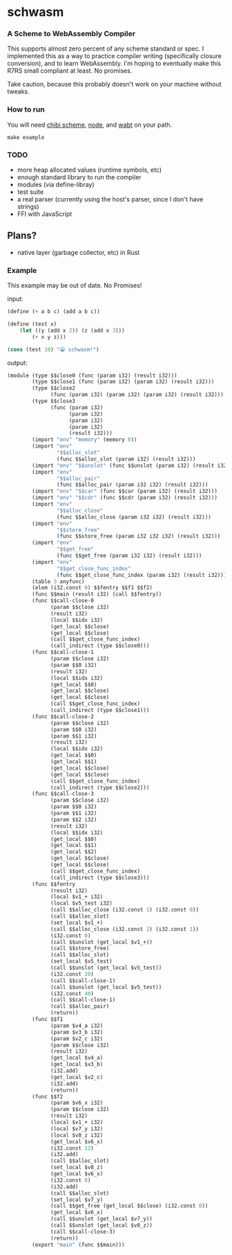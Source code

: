 # schwasm

### A Scheme to WebAssembly Compiler

This supports almost zero percent of any scheme standard or spec. I implemented this as a way to practice compiler writing (specifically closure conversion), and to learn WebAssembly. I'm hoping to eventually make this R7RS small compliant at least. No promises.

Take caution, because this probably doesn't work on your machine without tweaks.

### How to run

You will need [chibi scheme](https://github.com/ashinn/chibi-scheme/), [node](https://nodejs.org), and [wabt](https://github.com/WebAssembly/wabt) on your path.

```
make example
```

### TODO

- more heap allocated values (runtime symbols, etc)
- enough standard library to run the compiler 
- modules (via define-libray)
- test suite
- a real parser (currently using the host's parser, since I don't have strings)
- FFI with JavaScript

## Plans?

- native layer (garbage collector, etc) in Rust

### Example

This example may be out of date. No Promises!

input:

```scheme
(define (+ a b c) (add a b c))

(define (test x)
    (let ((y (add x 2)) (z (add x 3)))
        (+ x y z)))

(cons (test 10) "😀 schwasm!")
```

output:

```scheme
(module (type $$close0 (func (param i32) (result i32)))
        (type $$close1 (func (param i32) (param i32) (result i32)))
        (type $$close2
              (func (param i32) (param i32) (param i32) (result i32)))
        (type $$close3
              (func (param i32)
                    (param i32)
                    (param i32)
                    (param i32)
                    (result i32)))
        (import "env" "memory" (memory 0))
        (import "env"
                "$$alloc_slot"
                (func $$alloc_slot (param i32) (result i32)))
        (import "env" "$$unslot" (func $$unslot (param i32) (result i32)))
        (import "env"
                "$$alloc_pair"
                (func $$alloc_pair (param i32 i32) (result i32)))
        (import "env" "$$car" (func $$car (param i32) (result i32)))
        (import "env" "$$cdr" (func $$cdr (param i32) (result i32)))
        (import "env"
                "$$alloc_close"
                (func $$alloc_close (param i32 i32) (result i32)))
        (import "env"
                "$$store_free"
                (func $$store_free (param i32 i32 i32) (result i32)))
        (import "env"
                "$$get_free"
                (func $$get_free (param i32 i32) (result i32)))
        (import "env"
                "$$get_close_func_index"
                (func $$get_close_func_index (param i32) (result i32)))
        (table 3 anyfunc)
        (elem (i32.const 0) $$fentry $$f1 $$f2)
        (func $$main (result i32) (call $$fentry))
        (func $$call-close-0
              (param $$close i32)
              (result i32)
              (local $$idx i32)
              (get_local $$close)
              (get_local $$close)
              (call $$get_close_func_index)
              (call_indirect (type $$close0)))
        (func $$call-close-1
              (param $$close i32)
              (param $$0 i32)
              (result i32)
              (local $$idx i32)
              (get_local $$0)
              (get_local $$close)
              (get_local $$close)
              (call $$get_close_func_index)
              (call_indirect (type $$close1)))
        (func $$call-close-2
              (param $$close i32)
              (param $$0 i32)
              (param $$1 i32)
              (result i32)
              (local $$idx i32)
              (get_local $$0)
              (get_local $$1)
              (get_local $$close)
              (get_local $$close)
              (call $$get_close_func_index)
              (call_indirect (type $$close2)))
        (func $$call-close-3
              (param $$close i32)
              (param $$0 i32)
              (param $$1 i32)
              (param $$2 i32)
              (result i32)
              (local $$idx i32)
              (get_local $$0)
              (get_local $$1)
              (get_local $$2)
              (get_local $$close)
              (get_local $$close)
              (call $$get_close_func_index)
              (call_indirect (type $$close3)))
        (func $$fentry
              (result i32)
              (local $v1_+ i32)
              (local $v5_test i32)
              (call $$alloc_close (i32.const 1) (i32.const 0))
              (call $$alloc_slot)
              (set_local $v1_+)
              (call $$alloc_close (i32.const 2) (i32.const 1))
              (i32.const 0)
              (call $$unslot (get_local $v1_+))
              (call $$store_free)
              (call $$alloc_slot)
              (set_local $v5_test)
              (call $$unslot (get_local $v5_test))
              (i32.const 20)
              (call $$call-close-1)
              (call $$unslot (get_local $v5_test))
              (i32.const 40)
              (call $$call-close-1)
              (call $$alloc_pair)
              (return))
        (func $$f1
              (param $v4_a i32)
              (param $v3_b i32)
              (param $v2_c i32)
              (param $$close i32)
              (result i32)
              (get_local $v4_a)
              (get_local $v3_b)
              (i32.add)
              (get_local $v2_c)
              (i32.add)
              (return))
        (func $$f2
              (param $v6_x i32)
              (param $$close i32)
              (result i32)
              (local $v1_+ i32)
              (local $v7_y i32)
              (local $v8_z i32)
              (get_local $v6_x)
              (i32.const 12)
              (i32.add)
              (call $$alloc_slot)
              (set_local $v8_z)
              (get_local $v6_x)
              (i32.const 8)
              (i32.add)
              (call $$alloc_slot)
              (set_local $v7_y)
              (call $$get_free (get_local $$close) (i32.const 0))
              (get_local $v6_x)
              (call $$unslot (get_local $v7_y))
              (call $$unslot (get_local $v8_z))
              (call $$call-close-3)
              (return))
        (export "main" (func $$main)))

```